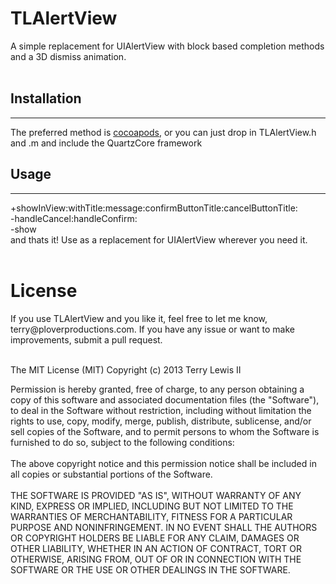<h1>TLAlertView</h1>
A simple replacement for UIAlertView with block based completion methods and a 3D dismiss animation.<br><br>
<h2>Installation</h2>
<hr>
The preferred method is <a href="www.cocoapods.org">cocoapods</a>, or you can just drop in TLAlertView.h and .m and include the QuartzCore framework
<h2>Usage</h2>
<hr>
+showInView:withTitle:message:confirmButtonTitle:cancelButtonTitle:<br>
-handleCancel:handleConfirm:<br>
-show<br>
and thats it!
Use as a replacement for UIAlertView wherever you need it.<br><br>




<h1>License</h1>
If you use TLAlertView and you like it, feel free to let me know, terry@ploverproductions.com. If you have any issue or want to make improvements, submit a pull request.<br><br>

The MIT License (MIT)
Copyright (c) 2013 Terry Lewis II

Permission is hereby granted, free of charge, to any person obtaining a copy of this software and associated documentation files (the "Software"), to deal in the Software without restriction, including without limitation the rights to use, copy, modify, merge, publish, distribute, sublicense, and/or sell copies of the Software, and to permit persons to whom the Software is furnished to do so, subject to the following conditions:
<br><br>
The above copyright notice and this permission notice shall be included in all copies or substantial portions of the Software.
<br><br>
THE SOFTWARE IS PROVIDED "AS IS", WITHOUT WARRANTY OF ANY KIND, EXPRESS OR IMPLIED, INCLUDING BUT NOT LIMITED TO THE WARRANTIES OF MERCHANTABILITY, FITNESS FOR A PARTICULAR PURPOSE AND NONINFRINGEMENT. IN NO EVENT SHALL THE AUTHORS OR COPYRIGHT HOLDERS BE LIABLE FOR ANY CLAIM, DAMAGES OR OTHER LIABILITY, WHETHER IN AN ACTION OF CONTRACT, TORT OR OTHERWISE, ARISING FROM, OUT OF OR IN CONNECTION WITH THE SOFTWARE OR THE USE OR OTHER DEALINGS IN THE SOFTWARE.
